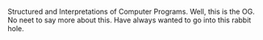Structured and Interpretations of Computer Programs. Well, this is the OG. No neet to say more about this. Have always wanted to go into this rabbit hole. 